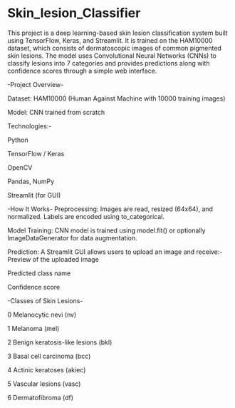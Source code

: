 # Skin_lesion_Classifier
This project is a deep learning-based skin lesion classification system built using TensorFlow, Keras, and Streamlit. It is trained on the HAM10000 dataset, which consists of dermatoscopic images of common pigmented skin lesions. The model uses Convolutional Neural Networks (CNNs) to classify lesions into 7 categories and provides predictions along with confidence scores through a simple web interface.


-Project Overview-

Dataset: HAM10000 (Human Against Machine with 10000 training images)

Model: CNN trained from scratch

Technologies:-

Python

TensorFlow / Keras

OpenCV

Pandas, NumPy

Streamlit (for GUI)


-How It Works-
Preprocessing: Images are read, resized (64x64), and normalized. Labels are encoded using to_categorical.

Model Training: CNN model is trained using model.fit() or optionally ImageDataGenerator for data augmentation.

Prediction:
A Streamlit GUI allows users to upload an image and receive:-
Preview of the uploaded image

Predicted class name

Confidence score



-Classes of Skin Lesions-

0	Melanocytic nevi (nv)

1	Melanoma (mel)

2	Benign keratosis-like lesions (bkl)

3	Basal cell carcinoma (bcc)

4	Actinic keratoses (akiec)

5	Vascular lesions (vasc)

6	Dermatofibroma (df)

